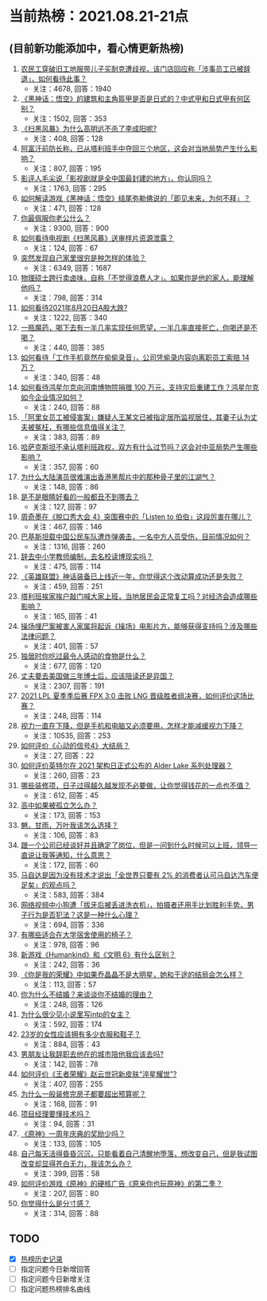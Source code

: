 # 当前热榜：2021.08.21-21点
## (目前新功能添加中，看心情更新热榜)
1. [农民工穿破旧工地服带儿子买耐克遭歧视，该门店回应称「涉事员工已被辞退」，如何看待此事？](https://www.zhihu.com/question/481174491)
    * 关注：4678, 回答：1940
2. [《黑神话：悟空》的建筑和主角盔甲是否是日式的？中式甲和日式甲有何区别？](https://www.zhihu.com/question/416777319)
    * 关注：1502, 回答：353
3. [《扫黑风暴》为什么高明远不杀了李成阳呢?](https://www.zhihu.com/question/481047871)
    * 关注：408, 回答：128
4. [阿富汗前防长称，已从塔利班手中夺回三个地区，这会对当地局势产生什么影响？](https://www.zhihu.com/question/481355579)
    * 关注：807, 回答：195
5. [影评人毛尖说「影视剧就是全中国最封建的地方」，你认同吗？](https://www.zhihu.com/question/480959905)
    * 关注：1763, 回答：295
6. [如何解读游戏《黑神话：悟空》结尾弥勒佛说的「即见未来，为何不拜」？](https://www.zhihu.com/question/481173215)
    * 关注：471, 回答：128
7. [你最佩服你老公什么？](https://www.zhihu.com/question/19931695)
    * 关注：9300, 回答：900
8. [如何看待电视剧《扫黑风暴》送审样片资源泄露？](https://www.zhihu.com/question/481330328)
    * 关注：124, 回答：67
9. [突然发现自己家里很穷是种怎样的体验？](https://www.zhihu.com/question/325864780)
    * 关注：6349, 回答：1687
10. [物理硕士跨行卖卤味，自称「不觉得浪费人才」。如果你是他的家人，能理解他吗？](https://www.zhihu.com/question/480359455)
    * 关注：798, 回答：314
11. [如何看待2021年8月20日A股大跌?](https://www.zhihu.com/question/481168335)
    * 关注：1222, 回答：340
12. [一瓶魔药，喝下去有一半几率实现任何愿望，一半几率直接死亡，你喝还是不喝？](https://www.zhihu.com/question/476641403)
    * 关注：440, 回答：385
13. [如何看待「工作手机竟然在偷偷录音」，公司凭偷录内容向离职员工索赔 14 万？](https://www.zhihu.com/question/480979026)
    * 关注：340, 回答：48
14. [如何看待鸿星尔克向河南博物院捐赠 100 万元，支持灾后重建工作？鸿星尔克如今企业情况如何？](https://www.zhihu.com/question/481347084)
    * 关注：240, 回答：88
15. [「阿里女员工被侵害案」嫌疑人王某文已被指定居所监视居住，其妻子认为丈夫被冤枉，有哪些信息值得关注？](https://www.zhihu.com/question/481454197)
    * 关注：383, 回答：89
16. [哈萨克斯坦不承认塔利班政权，双方有什么过节吗？这会对中亚局势产生哪些影响？](https://www.zhihu.com/question/481253845)
    * 关注：357, 回答：60
17. [为什么大陆演员很难演出香港黑帮片中的那种骨子里的江湖气？](https://www.zhihu.com/question/480849535)
    * 关注：148, 回答：86
18. [是不是眼睛好看的一般都丑不到哪去？](https://www.zhihu.com/question/480505441)
    * 关注：127, 回答：97
19. [周奇墨在《脱口秀大会 4》突围赛中的「Listen to 伯伯」这段厉害在哪儿？](https://www.zhihu.com/question/480511536)
    * 关注：467, 回答：146
20. [巴基斯坦载中国公民车队遭炸弹袭击，一名中方人员受伤，目前情况如何？](https://www.zhihu.com/question/481364036)
    * 关注：1316, 回答：260
21. [辞去中小学教师编制，去名校读博现实吗？](https://www.zhihu.com/question/447564308)
    * 关注：475, 回答：114
22. [《英雄联盟》神话装备已上线近一年，你觉得这个改动算成功还是失败？](https://www.zhihu.com/question/480386885)
    * 关注：459, 回答：251
23. [塔利班挨家挨户敲门喊大家上班，当地居民会正常复工吗？对经济会造成哪些影响？](https://www.zhihu.com/question/481261418)
    * 关注：165, 回答：41
24. [操场埋尸案被害人家属将起诉《操场》电影片方，能够获得支持吗？涉及哪些法律问题？](https://www.zhihu.com/question/481239064)
    * 关注：401, 回答：57
25. [独居时你吃过最令人感动的食物是什么？](https://www.zhihu.com/question/479196656)
    * 关注：677, 回答：120
26. [丈夫要去美国做三年博士后，应该陪读还是异国？](https://www.zhihu.com/question/345157388)
    * 关注：2307, 回答：191
27. [2021 LPL 夏季季后赛 FPX 3:0 击败 LNG 晋级胜者组决赛，如何评价这场比赛？](https://www.zhihu.com/question/481458042)
    * 关注：248, 回答：114
28. [视力一直在下降，但是手机和电脑又必须要用，怎样才能减缓视力下降？](https://www.zhihu.com/question/29378502)
    * 关注：10535, 回答：253
29. [如何评价《心动的信号4》大结局？](https://www.zhihu.com/question/481264856)
    * 关注：27, 回答：22
30. [如何评价英特尔在 2021 架构日正式公布的 Alder Lake 系列处理器？](https://www.zhihu.com/question/481026148)
    * 关注：260, 回答：23
31. [​哪些装修项，日子过得越久越发现不必要做，让你觉得钱花的一点也不值？](https://www.zhihu.com/question/438326516)
    * 关注：612, 回答：45
32. [高中如果被孤立怎么办？](https://www.zhihu.com/question/481373136)
    * 关注：173, 回答：153
33. [魈，甘雨，万叶我该怎么选择？](https://www.zhihu.com/question/462366899)
    * 关注：106, 回答：83
34. [跟一个公司已经谈好并且确定了岗位，但是一问到什么时候可以上班，领导一直说让我等通知，什么意思？](https://www.zhihu.com/question/472994909)
    * 关注：172, 回答：60
35. [马自达是因为没有技术才说出「全世界只要有 2% 的消费者认可马自达汽车便足矣」的观点吗？](https://www.zhihu.com/question/479804083)
    * 关注：583, 回答：384
36. [网络视频中小狗遭「拔牙后被丢进洗衣机」，拍摄者还用手比划胜利手势，男子行为是否犯法？这是一种什么心理？](https://www.zhihu.com/question/480678398)
    * 关注：694, 回答：336
37. [有哪些适合在大学宿舍使用的椅子？](https://www.zhihu.com/question/28416669)
    * 关注：978, 回答：96
38. [新游戏《Humankind》和《文明 6》有什么区别？](https://www.zhihu.com/question/480547177)
    * 关注：242, 回答：36
39. [《你是我的荣耀》中如果乔晶晶不是大明星，她和于途的结局会怎么样？](https://www.zhihu.com/question/477389590)
    * 关注：113, 回答：57
40. [你为什么不结婚？来谈谈你不结婚的理由？](https://www.zhihu.com/question/268802571)
    * 关注：248, 回答：126
41. [为什么很少见小说里写intp的女主？](https://www.zhihu.com/question/397028646)
    * 关注：592, 回答：174
42. [23岁的女性应该拥有多少衣服和鞋子？](https://www.zhihu.com/question/35541446)
    * 关注：884, 回答：43
43. [男朋友让我辞职去他在的城市陪他我应该去吗?](https://www.zhihu.com/question/478132114)
    * 关注：142, 回答：78
44. [如何评价《王者荣耀》赵云世冠新皮肤“淬星耀世”?](https://www.zhihu.com/question/480715065)
    * 关注：407, 回答：255
45. [为什么一般装修完房子都要超出预算呢？](https://www.zhihu.com/question/470586831)
    * 关注：168, 回答：91
46. [项目经理要懂技术吗？](https://www.zhihu.com/question/471721851)
    * 关注：94, 回答：31
47. [《原神》一周年庆典的奖励少吗？](https://www.zhihu.com/question/481302406)
    * 关注：133, 回答：105
48. [自己每天活得昏昏沉沉，只能看着自己清醒地堕落，想改变自己，但是我试图改变却显得苍白无力，我该怎么办？](https://www.zhihu.com/question/480836820)
    * 关注：399, 回答：58
49. [如何评价游戏《原神》的硬核广告《原来你也玩原神》的第二季？](https://www.zhihu.com/question/481285327)
    * 关注：207, 回答：80
50. [你觉得什么是分寸感？](https://www.zhihu.com/question/421150527)
    * 关注：314, 回答：88
## TODO
* [x] [热榜历史记录](hot_history/AllHot.md)
* [ ] 指定问题今日新增回答
* [ ] 指定问题今日新增关注
* [ ] 指定问题热榜排名曲线
